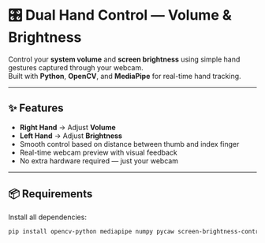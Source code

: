 # 🎛️ Dual Hand Control — Volume & Brightness

Control your **system volume** and **screen brightness** using simple hand gestures captured through your webcam.  
Built with **Python**, **OpenCV**, and **MediaPipe** for real-time hand tracking.  

---

## ✨ Features
- **Right Hand** → Adjust **Volume**
- **Left Hand** → Adjust **Brightness**
- Smooth control based on distance between thumb and index finger
- Real-time webcam preview with visual feedback
- No extra hardware required — just your webcam

---

## 📦 Requirements

Install all dependencies:

```bash
pip install opencv-python mediapipe numpy pycaw screen-brightness-control comtypes

